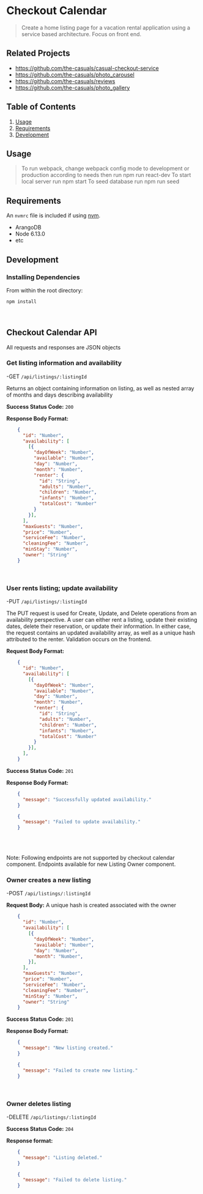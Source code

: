 # Checkout Calendar

> Create a home listing page for a vacation rental application using a service based architecture. Focus on front end.

## Related Projects

  - https://github.com/the-casuals/casual-checkout-service
  - https://github.com/the-casuals/photo_carousel
  - https://github.com/the-casuals/reviews
  - https://github.com/the-casuals/photo_gallery

## Table of Contents

1. [Usage](#Usage)
1. [Requirements](#requirements)
1. [Development](#development)

## Usage

> To run webpack, change webpack config mode to development or production according to needs then run
  npm run react-dev
> To start local server run npm start
> To seed database run npm run seed

## Requirements

An `nvmrc` file is included if using [nvm](https://github.com/creationix/nvm).

- ArangoDB
- Node 6.13.0
- etc

## Development

### Installing Dependencies

From within the root directory:

```sh
npm install
```

</br>

## Checkout Calendar API

All requests and responses are JSON objects

### Get listing information and availability

-GET `/api/listings/:listingId`

Returns an object containing information on listing, as well as nested array of months and days describing availability

**Success Status Code:** `200`

**Response Body Format:**

```json
    {
      "id": "Number",
      "availability": [
        [{
          "dayOfWeek": "Number",
          "available": "Number",
          "day": "Number",
          "month": "Number",
          "renter": {
            "id": "String",
            "adults": "Number",
            "children": "Number",
            "infants": "Number",
            "totalCost": "Number"
          }
        }],
      ],
      "maxGuests": "Number",
      "price": "Number",
      "serviceFee": "Number",
      "cleaningFee": "Number",
      "minStay": "Number",
      "owner": "String"
    }
```

</br>

### User rents listing; update availability

-PUT `/api/listings/:listingId`

The PUT request is used for Create, Update, and Delete operations from an availability perspective. A user can either rent a listing, update their existing dates, delete their reservation, or update their information. In either case, the request contains an updated availability array, as well as a unique hash attributed to the renter. Validation occurs on the frontend.

**Request Body Format:**

```json
    {
      "id": "Number",
      "availability": [
        [{
          "dayOfWeek": "Number",
          "available": "Number",
          "day": "Number",
          "month": "Number",
          "renter": {
            "id": "String",
            "adults": "Number",
            "children": "Number",
            "infants": "Number",
            "totalCost": "Number"
          }
        }],
      ],
    }
```

**Success Status Code:** `201`

**Response Body Format:**

```json
    {
      "message": "Successfully updated availability."
    }
```

```json
    {
      "message": "Failed to update availability."
    }
```

</br>

</br>

Note: Following endpoints are not supported by checkout calendar component.
Endpoints available for new Listing Owner component.

### Owner creates a new listing

-POST `/api/listings/:listingId`

**Request Body:** A unique hash is created associated with the owner

```json
    {
      "id": "Number",
      "availability": [
        [{
          "dayOfWeek": "Number",
          "available": "Number",
          "day": "Number",
          "month": "Number",
        }],
      ],
      "maxGuests": "Number",
      "price": "Number",
      "serviceFee": "Number",
      "cleaningFee": "Number",
      "minStay": "Number",
      "owner": "String"
    }
```

**Success Status Code:** `201`

**Response Body Format:**

```json
    {
      "message": "New listing created."
    }
```

```json
    {
      "message": "Failed to create new listing."
    }
```

</br>

### Owner deletes listing

-DELETE `/api/listings/:listingId`

**Success Status Code:** `204`

**Response format:**

```json
    {
      "message": "Listing deleted."
    }
```

```json
    {
      "message": "Failed to delete listing."
    }
```